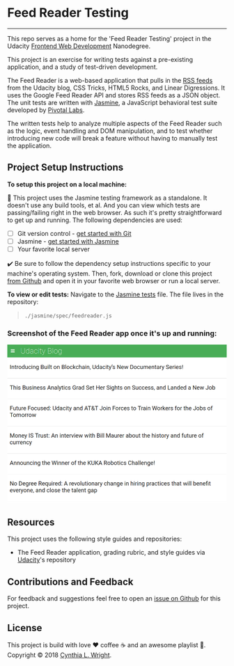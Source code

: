 # Feed Reader Testing
--------

This repo serves as a home for the 'Feed Reader Testing' project in the Udacity [Frontend Web Development](https://www.udacity.com/course/front-end-web-developer-nanodegree--nd001) Nanodegree.

This project is an exercise for writing tests against a pre-existing application, and a study of test-driven development.

The Feed Reader is a web-based application that pulls in the [RSS feeds](https://en.wikipedia.org/wiki/RSS) from the Udacity blog, CSS Tricks, HTML5 Rocks, and Linear Digressions. It uses the Google Feed Reader API and stores RSS feeds as a JSON object. The unit tests are written with [Jasmine](http://jasmine.github.io/), a JavaScript behavioral test suite developed by [Pivotal Labs](https://pivotal.io/open-source).

The written tests help to analyze multiple aspects of the Feed Reader such as the logic, event handling and DOM manipulation, and to test whether introducing new code will break a feature without having to manually test the application.

Project Setup Instructions
--------

**To setup this project on a local machine:**

:memo: This project uses the Jasmine testing framework as a standalone. It doesn't use any build tools, et al. And you can view which tests are passing/failing right in the web browser. As such it's pretty straightforward to get up and running. The following dependencies are used:

- [ ] Git version control - [get started with Git](https://git-scm.com/book/en/v2/Getting-Started-Installing-Git)
- [ ] Jasmine - [get started with Jasmine](https://jasmine.github.io/pages/getting_started.html)
- [ ] Your favorite local server

:heavy_check_mark: Be sure to follow the dependency setup instructions specific to your machine's operating system. Then, fork, download or clone this project [from Github](https://github.com/cynsdaemon/feed-reader-testing/) and open it in your favorite web browser or run a local server.

**To view or edit tests:** Navigate to the [Jasmine tests](/jasmine/spec/feedreader.js) file. The file lives in the repository:

>```./jasmine/spec/feedreader.js```

### Screenshot of the Feed Reader app once it's up and running:
![](img/screenshot-feed-reader.png)

Resources
--------

This project uses the following style guides and repositories:

- The Feed Reader application, grading rubric, and style guides via [Udacity](https://github.com/udacity/frontend-nanodegree-feedreader)'s repository

Contributions and Feedback
--------

For feedback and suggestions feel free to open an [issue on Github](https://github.com/cynsdaemon/feed-reader-testing/issues) for this project.

License
--------

This project is build with love :heart: coffee :coffee: and an awesome playlist :musical_note:. Copyright &copy; 2018 [Cynthia L. Wright](https://www.cynthialanel.com).

